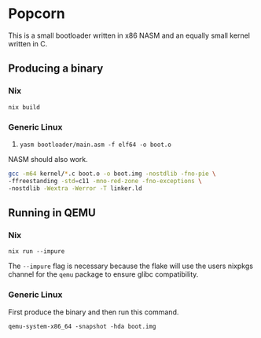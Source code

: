 # Popcorn

This is a small bootloader written in x86 NASM and an equally small kernel written in C.

## Producing a binary

### Nix

`nix build`

### Generic Linux

1. `yasm bootloader/main.asm -f elf64 -o boot.o`

NASM should also work.

``` sh
gcc -m64 kernel/*.c boot.o -o boot.img -nostdlib -fno-pie \
-ffreestanding -std=c11 -mno-red-zone -fno-exceptions \
-nostdlib -Wextra -Werror -T linker.ld
```

## Running in QEMU

### Nix

`nix run --impure`

The `--impure` flag is necessary because the flake will use the users nixpkgs channel for the `qemu` package to ensure glibc compatibility.

### Generic Linux

First produce the binary and then run this command.

`qemu-system-x86_64 -snapshot -hda boot.img`
